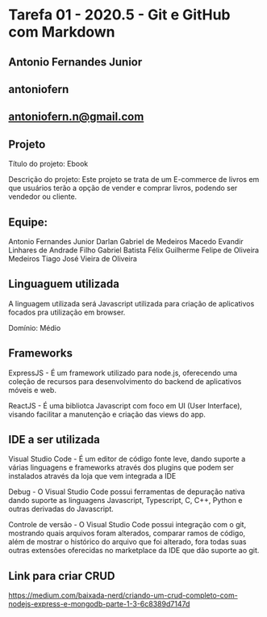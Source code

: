 # Tarefa 01 - 2020.5 - Git e GitHub com Markdown

## Antonio Fernandes Junior

## antoniofern

## antoniofern.n@gmail.com

## Projeto

Título do projeto: Ebook

Descrição do projeto: Este projeto se trata de um E-commerce de livros em que usuários terão a opção de vender e comprar livros, podendo ser vendedor ou cliente.

## Equipe:

Antonio Fernandes Junior
Darlan Gabriel de Medeiros Macedo
Evandir Linhares de Andrade Filho
Gabriel Batista Félix
Guilherme Felipe de Oliveira Medeiros
Tiago José Vieira de Oliveira

## Linguaguem utilizada

A linguagem utilizada será Javascript utilizada para criação de aplicativos focados pra utilização em browser.

Domínio: Médio

## Frameworks

ExpressJS - É um framework utilizado para node.js, oferecendo uma coleção de recursos para desenvolvimento do backend de aplicativos móveis e web.

ReactJS - É uma bibliotca Javascript com foco em UI (User Interface), visando facilitar a manutenção e criação das views do app.

## IDE a ser utilizada

Visual Studio Code - É um editor de código fonte leve, dando suporte a várias linguagens e frameworks através dos plugins que podem ser instalados através da loja que vem integrada a IDE

Debug - O Visual Studio Code possui ferramentas de depuração nativa dando suporte as linguagens Javascript, Typescript, C, C++, Python e outras derivadas do Javascript.

Controle de versão - O Visual Studio Code possui integração com o git, mostrando quais arquivos foram alterados, comparar ramos de código, além de mostrar o histórico do arquivo que foi alterado, fora todas suas outras extensões oferecidas no marketplace da IDE que dão suporte ao git.

## Link para criar CRUD

https://medium.com/baixada-nerd/criando-um-crud-completo-com-nodejs-express-e-mongodb-parte-1-3-6c8389d7147d
